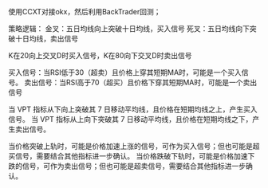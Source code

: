 使用CCXT对接okx，然后利用BackTrader回测；

策略逻辑：
金叉：五日均线向上突破十日均线，买入信号
死叉：五日均线向下突破十日均线，卖出信号

K在20向上交叉D时买入信号，K在80向下交叉D时卖出信号

买入信号：当RSI低于30（超卖）且价格上穿其短期MA时，可能是一个买入信号。
卖出信号：当RSI高于70（超买）且价格下穿其短期MA时，可能是一个卖出信号

当 VPT 指标从下向上突破其 7 日移动平均线，且价格在短期均线之上，产生买入信号。
当 VPT 指标从上向下突破其 7 日移动平均线，且价格在短期均线之下，产生卖出信号。

当价格突破上轨时，可能是价格加速上涨的信号，可作为买入信号；但也可能是超买信号，需要结合其他指标进一步确认。
当价格跌破下轨时，可能是价格加速下跌的信号，可作为卖出信号；但也可能是超卖信号，需要结合其他指标进一步确认。